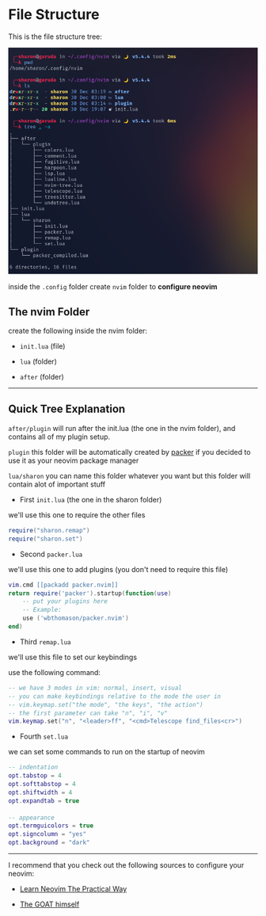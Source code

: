 # File Structure

This is the file structure tree:

![](./img/file_structure.png)

inside the `.config` folder create `nvim` folder to **configure neovim**

## The nvim Folder

create the following inside the nvim folder:

-  `init.lua` (file)

-  `lua` (folder)

-  `after` (folder)

---

## Quick Tree Explanation

`after/plugin` will run after the init.lua (the one in the nvim folder), and contains all of my plugin setup.

`plugin` this folder will be automatically created by [packer](https://github.com/wbthomason/packer.nvim) if you decided to use it as your neovim package manager

`lua/sharon` you can name this folder whatever you want but this folder will contain alot of important stuff

-  First `init.lua` (the one in the sharon folder)

we'll use this one to require the other files

```lua
require("sharon.remap")
require("sharon.set")
```

-  Second `packer.lua`

we'll use this one to add plugins (you don't need to require this file)

```lua
vim.cmd [[packadd packer.nvim]]
return require('packer').startup(function(use)
    -- put your plugins here
    -- Example:
    use ('wbthomason/packer.nvim')
end)
```

-  Third `remap.lua`

we'll use this file to set our keybindings

use the following command:

```lua
-- we have 3 modes in vim: normal, insert, visual
-- you can make keybindings relative to the mode the user in
-- vim.keymap.set("the mode", "the keys", "the action")
-- the first parameter can take "n", "i", "v"
vim.keymap.set("n", "<leader>ff", "<cmd>Telescope find_files<cr>")
```

-  Fourth `set.lua`

we can set some commands to run on the startup of neovim

```lua
-- indentation
opt.tabstop = 4
opt.softtabstop = 4
opt.shiftwidth = 4
opt.expandtab = true

-- appearance
opt.termguicolors = true
opt.signcolumn = "yes"
opt.background = "dark"
```

---

I recommend that you check out the following sources to configure your neovim:

-  [Learn Neovim The Practical Way](https://alpha1phi.medium.com/learn-neovim-the-practical-way-8818fcf4830f#545a)

-  [The GOAT himself](https://www.youtube.com/watch?v=w6i4amO_zaE&t=347s)

